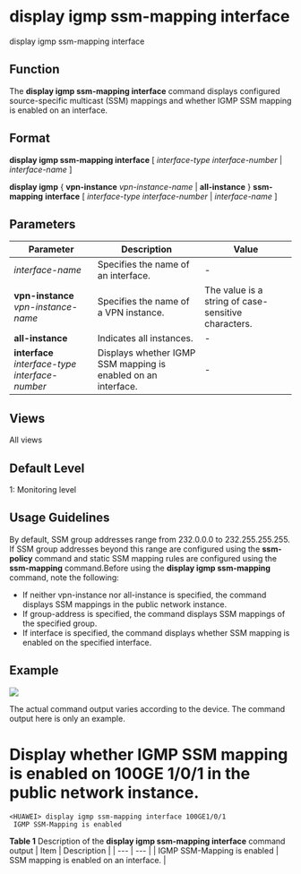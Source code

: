 display igmp ssm-mapping interface
==================================

display igmp ssm-mapping interface

Function
--------



The **display igmp ssm-mapping interface** command displays configured source-specific multicast (SSM) mappings and whether IGMP SSM mapping is enabled on an interface.




Format
------

**display igmp ssm-mapping interface** [ *interface-type* *interface-number* | *interface-name* ]

**display igmp** { **vpn-instance** *vpn-instance-name* | **all-instance** } **ssm-mapping** **interface** [ *interface-type* *interface-number* | *interface-name* ]


Parameters
----------

| Parameter | Description | Value |
| --- | --- | --- |
| *interface-name* | Specifies the name of an interface. | - |
| **vpn-instance** *vpn-instance-name* | Specifies the name of a VPN instance. | The value is a string of case-sensitive characters. |
| **all-instance** | Indicates all instances. | - |
| **interface** *interface-type* *interface-number* | Displays whether IGMP SSM mapping is enabled on an interface. | - |



Views
-----

All views


Default Level
-------------

1: Monitoring level


Usage Guidelines
----------------

By default, SSM group addresses range from 232.0.0.0 to 232.255.255.255. If SSM group addresses beyond this range are configured using the **ssm-policy** command and static SSM mapping rules are configured using the **ssm-mapping** command.Before using the **display igmp ssm-mapping** command, note the following:

* If neither vpn-instance nor all-instance is specified, the command displays SSM mappings in the public network instance.
* If group-address is specified, the command displays SSM mappings of the specified group.
* If interface is specified, the command displays whether SSM mapping is enabled on the specified interface.

Example
-------

![](../public_sys-resources/note_3.0-en-us.png) 

The actual command output varies according to the device. The command output here is only an example.


# Display whether IGMP SSM mapping is enabled on 100GE 1/0/1 in the public network instance.
```
<HUAWEI> display igmp ssm-mapping interface 100GE1/0/1
 IGMP SSM-Mapping is enabled

```

**Table 1** Description of the **display igmp ssm-mapping interface** command output
| Item | Description |
| --- | --- |
| IGMP SSM-Mapping is enabled | SSM mapping is enabled on an interface. |